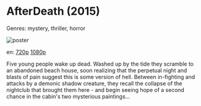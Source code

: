 # AfterDeath (2015)

Genres: mystery, thriller, horror

![poster](http://image.tmdb.org/t/p/w500/3nfbBfC7lqOKMC8G5bx4e7kKB2C.jpg)

en:
  [720p](magnet:?xt=urn:btih:F20CA4AE6E5A2B89E41C09054A161681D43398A8&tr=udp://glotorrents.pw:6969/announce&tr=udp://tracker.opentrackr.org:1337/announce&tr=udp://torrent.gresille.org:80/announce&tr=udp://tracker.openbittorrent.com:80&tr=udp://tracker.coppersurfer.tk:6969&tr=udp://tracker.leechers-paradise.org:6969&tr=udp://p4p.arenabg.ch:1337&tr=udp://tracker.internetwarriors.net:1337)
  [1080p](magnet:?xt=urn:btih:D41286D34073CE3905AE07909E15F96A7B77A4E4&tr=udp://glotorrents.pw:6969/announce&tr=udp://tracker.opentrackr.org:1337/announce&tr=udp://torrent.gresille.org:80/announce&tr=udp://tracker.openbittorrent.com:80&tr=udp://tracker.coppersurfer.tk:6969&tr=udp://tracker.leechers-paradise.org:6969&tr=udp://p4p.arenabg.ch:1337&tr=udp://tracker.internetwarriors.net:1337)
  


Five young people wake up dead. Washed up by the tide they scramble to an abandoned beach house, soon realizing that the perpetual night and blasts of pain suggest this is some version of hell. Between in-fighting and attacks by a demonic shadow creature, they recall the collapse of the nightclub that brought them here - and begin seeing hope of a second chance in the cabin's two mysterious paintings...